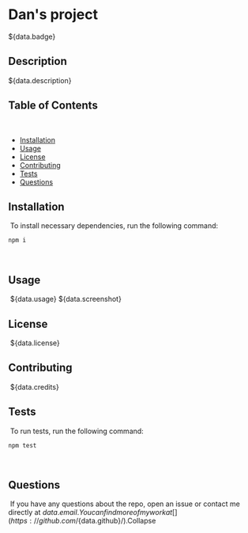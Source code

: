 # Dan's project
${data.badge}
​
## Description

${data.description}
​
## Table of Contents 
​
* [Installation](#installation)
​
* [Usage](#usage)
​
* [License](#license)
​
* [Contributing](#contributing)
​
* [Tests](#tests)
​
* [Questions](#questions)
​
## Installation
​
To install necessary dependencies, run the following command:
​
```
npm i
```
​
## Usage
​
${data.usage}
${data.screenshot}
​
## License
​
${data.license}
  
## Contributing
​
${data.credits}
​
## Tests
​
To run tests, run the following command:
​
```
npm test
```
​
## Questions
​
If you have any questions about the repo, open an issue or contact me directly at ${data.email}. You can find more of my work at [](https://github.com/${data.github}/).
​
Collapse



